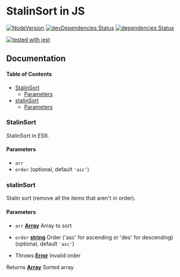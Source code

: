 # StalinSort in JS

[![NodeVersion](https://img.shields.io/node/v/StalinSort.svg)](https://github.com/Berkmann18/StalinSort)
[![devDependencies Status](https://david-dm.org/berkmann18/stalin-sort/dev-status.svg)](https://david-dm.org/berkmann18/stalinsort?type=dev)
[![dependencies Status](https://david-dm.org/berkmann18/stalin-sort/status.svg)](https://david-dm.org/berkmann18/stalinsort)

[![tested with jest](https://img.shields.io/badge/tested_with-jest-99424f.svg)](https://github.com/facebook/jest)

## Documentation

<!-- Generated by documentation.js. Update this documentation by updating the source code. -->

#### Table of Contents

-   [StalinSort](#stalinsort)
    -   [Parameters](#parameters)
-   [stalinSort](#stalinsort-1)
    -   [Parameters](#parameters-1)

### StalinSort

StalinSort in ES6.

#### Parameters

-   `arr`  
-   `order`   (optional, default `'asc'`)

### stalinSort

Stalin sort (remove all the items that aren't in order).

#### Parameters

-   `arr` **[Array](https://developer.mozilla.org/docs/Web/JavaScript/Reference/Global_Objects/Array)** Array to sort
-   `order` **[string](https://developer.mozilla.org/docs/Web/JavaScript/Reference/Global_Objects/String)** Order ('asc' for ascending or 'des' for descending) (optional, default `'asc'`)


-   Throws **[Error](https://developer.mozilla.org/docs/Web/JavaScript/Reference/Global_Objects/Error)** Invalid order

Returns **[Array](https://developer.mozilla.org/docs/Web/JavaScript/Reference/Global_Objects/Array)** Sorted array
